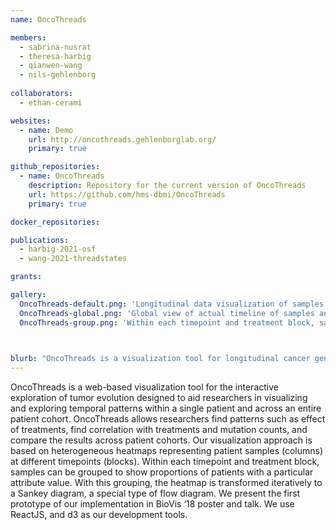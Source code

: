 ```yaml
---
name: OncoThreads

members:
  - sabrina-nusrat
  - theresa-harbig
  - qianwen-wang
  - nils-gehlenborg  
  
collaborators:
  - ethan-cerami

websites:
  - name: Demo
    url: http://oncothreads.gehlenborglab.org/
    primary: true

github_repositories:
  - name: OncoThreads
    description: Repository for the current version of OncoThreads
    url: https://github.com/hms-dbmi/OncoThreads
    primary: true

docker_repositories:

publications:
  - harbig-2021-osf
  - wang-2021-threadstates

grants:

gallery:
  OncoThreads-default.png: 'Longitudinal data visualization of samples taken in different timepoints.'
  OncoThreads-global.png: 'Global view of actual timeline of samples and treatments for each patient.'
  OncoThreads-group.png: 'Within each timepoint and treatment block, samples can be grouped to show proportions of patients with a particular attribute value.'

  

blurb: "OncoThreads is a visualization tool for longitudinal cancer genomics data."
---
```

OncoThreads is a web-based visualization tool for the interactive exploration of tumor evolution designed to aid researchers in visualizing and exploring temporal patterns within a single patient and across an entire patient cohort. OncoThreads allows researchers find patterns such as effect of treatments, find correlation with treatments and mutation counts, and compare the results across patient cohorts. Our visualization approach is based on heterogeneous heatmaps representing patient samples (columns) at different timepoints (blocks). Within each timepoint and treatment block, samples can be grouped to show proportions of patients with a particular attribute value. With this grouping, the heatmap is transformed iteratively to a Sankey diagram, a special type of flow diagram. We present the first prototype of our implementation in BioVis ‘18 poster and talk. We use ReactJS, and d3 as our development tools.
